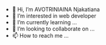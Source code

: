- 👋 Hi, I’m AVOTRINIAINA Njakatiana 
- 👀 I’m interested in web developer
- 🌱 I’m currently learning ...
- 💞️ I’m looking to collaborate on ...
- 📫 How to reach me ...

<!---
RahabaNj is a ✨ frontend developer✨ repository because its `README.md` (this file) appears on your GitHub profile.
You can click the Preview link to take a look at your changes.
--->
